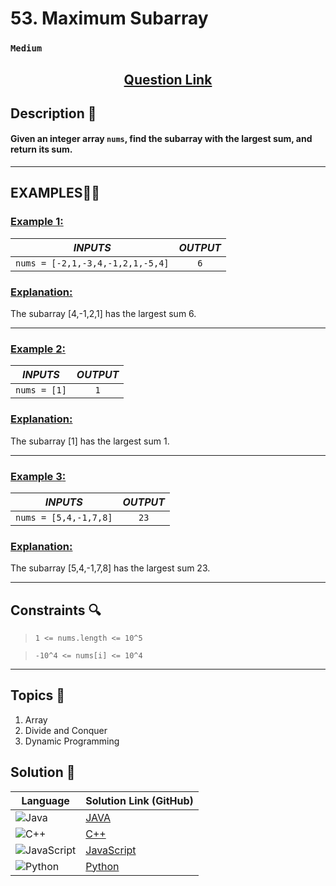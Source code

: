 # 53. Maximum Subarray

### `Medium`


<h2 align="center">
<a href="https://leetcode.com/problems/maximum-subarray/description/"><strong>Question Link</strong></a>
</h2>


## Description 📑

#### Given an integer array `nums`, find the subarray with the largest sum, and return its sum.

---

## **EXAMPLES**💫✨ </br>

<h3>

<ins>**Example 1**:</ins> </br>


| _INPUTS_ | _OUTPUT_ |
| :-----------: | :-----------: |
| `nums = [-2,1,-3,4,-1,2,1,-5,4]` | `6` |

</h3>

<h3>
<ins>Explanation:</ins>
</h3>

The subarray [4,-1,2,1] has the largest sum 6.

____
<h3>

<ins>**Example 2**:</ins> </br>

| _INPUTS_ | _OUTPUT_ |
| :-----------: | :-----------: |
| `nums = [1]` | `1` |

</h3>

<h3>
<ins>Explanation:</ins>
</h3>

The subarray [1] has the largest sum 1.

___

<h3>

<ins>**Example 3**:</ins> </br>

| _INPUTS_ | _OUTPUT_ |
| :-----------: | :-----------: |
| `nums = [5,4,-1,7,8]` | `23` |

</h3>

<h3>
<ins>Explanation:</ins>
</h3>

The subarray [5,4,-1,7,8] has the largest sum 23.

___

## Constraints 🔍

> `1 <= nums.length <= 10^5`</br>

> `-10^4 <= nums[i] <= 10^4`

___

## Topics 📝

1. Array
2. Divide and Conquer
3. Dynamic Programming


## Solution 📃

|  Language   |  Solution Link (GitHub) |
| ------------- | ------------- |
|  ![Java](https://img.shields.io/badge/java-%23ED8B00.svg?style=flat&logo=openjdk&logoColor=white)  | [JAVA](https://github.com/Purnima47/Leetcode-Solutions/blob/main/%F0%9F%9F%A1%20Medium/53%20-%20Maximum%20Subarray/_53MaximumSubarray.java) |
|  ![C++](https://img.shields.io/badge/c++-%2300599C.svg?style=plastic&logo=c%2B%2B&logoColor=white)  | [C++](https://github.com/Purnima47/Leetcode-Solutions/blob/main/%F0%9F%9F%A1%20Medium/53%20-%20Maximum%20Subarray/_53MaximumSubarray.cpp)  |
|  ![JavaScript](https://img.shields.io/badge/javascript-%23323330.svg?style=flat&logo=javascript&logoColor=%23F7DF1E)  | [JavaScript](https://github.com/Purnima47/Leetcode-Solutions/blob/main/%F0%9F%9F%A1%20Medium/53%20-%20Maximum%20Subarray/_53MaximumSubarray.js) |
|![Python](https://img.shields.io/badge/python-3670A0?style=plastic&logo=python&logoColor=ffdd54)| [Python](https://github.com/Purnima47/Leetcode-Solutions/blob/main/%F0%9F%9F%A1%20Medium/53%20-%20Maximum%20Subarray/_53MaximumSubarray.py) |

